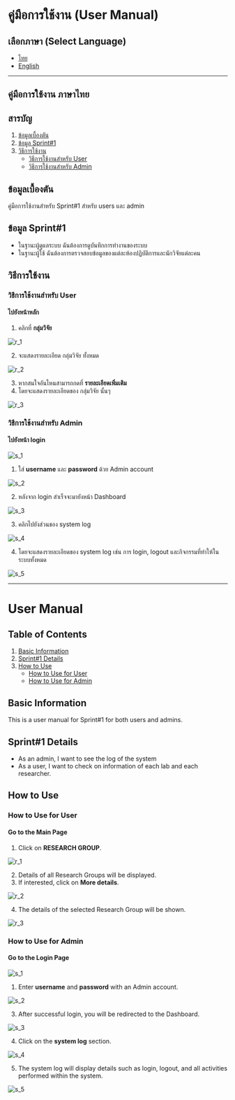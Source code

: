 # คู่มือการใช้งาน (User Manual)

## เลือกภาษา (Select Language)
- [ไทย](#คู่มือการใช้งาน-ภาษาไทย)
- [English](#user-manual)

---

## คู่มือการใช้งาน ภาษาไทย
## สารบัญ
1. [ข้อมูลเบื้องตัน](#ข้อมูลเบื้องตัน)
2. [ข้อมูล Sprint#1](#ข้อมูล-sprint1)
3. [วิธีการใช้งาน](#วิธีการใช้งาน)
   - [วิธีการใช้งานสำหรับ User](#วิธีการใช้งานสำหรับ-user)
   - [วิธีการใช้งานสำหรับ Admin](#วิธีการใช้งานสำหรับ-admin)

## ข้อมูลเบื้องตัน
คู่มือการใช้งานสำหรับ Sprint#1 สำหรับ users และ admin

## ข้อมูล Sprint#1
- ในฐานะผู้ดูแลระบบ ฉันต้องการดูบันทึกการทำงานของระบบ
- ในฐานะผู้ใช้ ฉันต้องการตรวจสอบข้อมูลของแต่ละห้องปฏิบัติการและนักวิจัยแต่ละคน

## วิธีการใช้งาน

### วิธีการใช้งานสำหรับ User 
#### ไปยังหน้าหลัก
1. คลิกที่ **กลุ่มวิจัย**

![r_1](Img/ResearchGroup_1_th.png)

2. จะแสดงรายละเอียด กลุ่มวิจัย ทั้งหมด

![r_2](Img/ResearchGroup_2_th.png)

3. หากสนใจอันไหนสามารถกดที่ **รายละเอียดเพิ่มเติม**
4. โดยจะแสดงรายละเอียดของ กลุ่มวิจัย นั้นๆ

![r_3](Img/ResearchGroup_3_th.png)

### วิธีการใช้งานสำหรับ Admin
#### ไปยังหน้า login

![s_1](Img/SystemLogs_1.png)

1. ใส่ **username** และ **password** ด้วย Admin account

![s_2](Img/SystemLogs_2.png)

2. หลังจาก login สำเร็จจะมายังหน้า Dashboard

![s_3](Img/SystemLogs_3.png)

3. คลิกไปยังส่วนของ system log

![s_4](Img/SystemLogs_4.png)

4. โดยจะแสดงรายละเอียดของ system log เช่น การ login, logout และกิจกรรมที่ทำให้ในระบบทั้งหมด

![s_5](Img/SystemLogs_5.png)

   
---

# User Manual

## Table of Contents
1. [Basic Information](#basic-information)
2. [Sprint#1 Details](#sprint1-details)
3. [How to Use](#how-to-use)
   - [How to Use for User](#how-to-use-for-user)
   - [How to Use for Admin](#how-to-use-for-admin)

## Basic Information
This is a user manual for Sprint#1 for both users and admins.

## Sprint#1 Details
- As an admin, I want to see the log of the system
- As a user, I want to check on information of each lab and each researcher.

## How to Use

### How to Use for User
#### Go to the Main Page
1. Click on **RESEARCH GROUP**.

![r_1](Img/ResearchGroup_1.png)

2. Details of all Research Groups will be displayed.
3. If interested, click on **More details**.

![r_2](Img/ResearchGroup_2.png)

4. The details of the selected Research Group will be shown.

![r_3](Img/ResearchGroup_3.png)

### How to Use for Admin
#### Go to the Login Page
![s_1](Img/SystemLogs_1.png)

1. Enter **username** and **password** with an Admin account.
   
![s_2](Img/SystemLogs_2.png)

3. After successful login, you will be redirected to the Dashboard.

![s_3](Img/SystemLogs_3.png)


4. Click on the **system log** section.

![s_4](Img/SystemLogs_4.png)

5. The system log will display details such as login, logout, and all activities performed within the system.
   
![s_5](Img/SystemLogs_5.png)   
   
